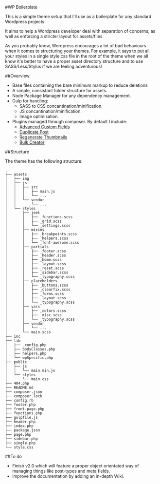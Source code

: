 #WP Boilerplate

This is a simple theme setup that I'll use as a boilerplate for any standard
Wordpress projects.

It aims to help a Wordpress developer deal with separation of concerns, as well
as enforcing a stricter layout for assets/files.

As you probably know, Wordpress encourages a lot of bad behaviours when it comes
to structuring your themes. For example, it says to put all your styles in a
single style.css file in the root of the theme when we all know it's better to
have a proper asset directory structure and to use SASS/Less/Stylus if we are
feeling adventurous!

##Overview

* Base files containing the bare minimum markup to reduce deletions
* A simple, consistant folder structure for assets.
* Node Package Manager for any dependency management.
* Gulp for handling:
    * SASS to CSS concantination/minification.
    * JS concantination/minification.
    * Image optimisation.
* Plugins managed through composer. By default I include:
    * [Advanced Custom Fields](https://github.com/elliotcondon/acf)
    * [Duplicate Post](https://wordpress.org/plugins/duplicate-post/)
    * [Regenerate Thumbnails](http://wordpress.org/plugins/regenerate-thumbnails/)
    * [Bulk Creator](http://wordpress.org/plugins/bulk-creator)

##Structure

The theme has the following structure:

```
.
├── assets
│   ├── img
│   ├── js
│   │   ├── src
│   │   │   ├── main.js
│   │   │   └── ...
│   │   └── vendor
│   │       └── ...
│   └── styles
│       ├── jeet
│       │   ├── _functions.scss
│       │   ├── _grid.scss
│       │   └── _settings.scss
│       ├── mixins
│       │   ├── _breakpoints.scss
│       │   ├── _helpers.scss
│       │   └── _font-awesome.scss
│       ├── partials
│       │   ├── _footer.scss
│       │   ├── _header.scss
│       │   ├── _home.scss
│       │   ├── _layout.scss
│       │   ├── _reset.scss
│       │   ├── _sidebar.scss
│       │   └── _typography.scss
│       ├── placeholders
│       │   ├── _buttons.scss
│       │   ├── _clearfix.scss
│       │   ├── _forms.scss
│       │   ├── _layout.scss
│       │   └── _typography.scss
│       ├── vars
│       │   ├── _colors.scss
│       │   ├── _misc.scss
│       │   └── _typography.scss
│       ├── vendor
│       │   └── ...
│       └── main.scss
├── inc
├── lib
│   ├── _config.php
│   ├── bodyClasses.php
│   ├── helpers.php
│   └── wpSpecific.php
├── public
│   ├── js
│   │   └── main.min.js
│   └── styles
│       └── main.css
├── 404.php
├── README.md
├── composer.json
├── composer.lock
├── config.rb
├── footer.php
├── front-page.php
├── functions.php
├── gulpfile.js
├── header.php
├── index.php
├── package.json
├── page.php
├── sidebar.php
├── single.php
└── style.css
```

##To do

* Finish v2.0 which will feature a proper object orientated way of managing
  things like post-types and meta fields.
* Improve the documentation by adding an in-depth Wiki.
